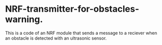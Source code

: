 # NRF-transmitter-for-obstacles-warning.
This is a code of an NRF module that sends a message to a reciever when an obstacle is detected with an ultrasonic sensor.
